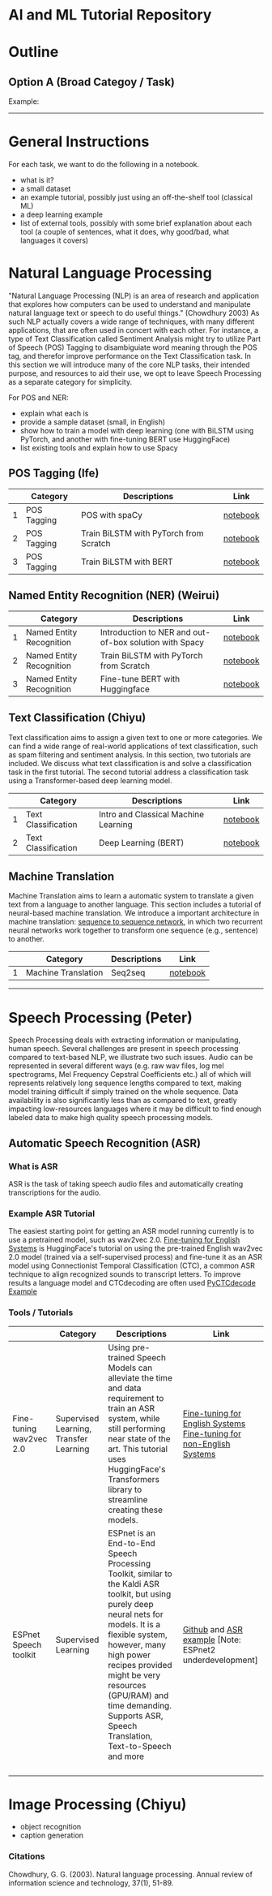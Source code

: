 # AI and ML Tutorial Repository

# Outline
## Option A (Broad Categoy / Task)

Example:

---

# General Instructions

For each task, we want to do the following in a notebook.

- what is it?
- a small dataset
- an example tutorial, possibly just using an off-the-shelf tool (classical ML)
- a deep learning example
- list of external tools, possibly with some brief explanation about each tool (a couple of sentences, what it does, why good/bad, what languages it covers)

# Natural Language Processing
"Natural Language Processing (NLP) is an area of  research and application that explores how computers can be used  to understand and manipulate natural language text or speech  to do useful things." (Chowdhury 2003) As such NLP actually covers a wide range of techniques, with many different applications, that are often used in concert with each other. For instance, a type of Text Classification called Sentiment Analysis might try to utilize Part of Speech (POS) Tagging to disambiguiate word meaning through the POS tag, and therefor improve performance on the Text Classification task. In this section we will introduce many of the core NLP tasks, their intended purpose, and resources to aid their use, we opt to leave Speech Processing as a separate category for simplicity.



For POS and NER:

- explain what each is
- provide a sample dataset (small, in English)
- show how to train a model with deep learning (one with BiLSTM using PyTorch, and another with fine-tuning BERT use HuggingFace)
- list existing tools and explain how to use Spacy

## POS Tagging (Ife)
|          | Category      | Descriptions | Link |
|-------------|---|------------------------------|--------------------------------------|
|1|POS Tagging| POS with spaCy|[notebook](pos_tagging/)|
|2|POS Tagging| Train BiLSTM with PyTorch from Scratch|[notebook](pos_tagging/Bilstm_POS_Tutorial_.ipynb)|
|3|POS Tagging| Train BiLSTM with BERT|[notebook]()|

## Named Entity Recognition (NER) (Weirui)
|          | Category      | Descriptions | Link |
|-------------|---|------------------------------|--------------------------------------|
|1|Named Entity Recognition| Introduction to NER and out-of-box solution with Spacy|[notebook](named_entity_recognition/Introduction%20to%20NER%20and%20out-of-box%20solution%20with%20Spacy.ipynb)|
|2|Named Entity Recognition| Train BiLSTM with PyTorch from Scratch|[notebook](named_entity_recognition/NER_Train_BiLSTM_with_PyTorch_from_Scratch.ipynb)|
|3|Named Entity Recognition| Fine-tune BERT with Huggingface |[notebook](named_entity_recognition/NER_Fine_tune_BERT_with_Huggingface.ipynb)|


## Text Classification (Chiyu)
Text classification aims to assign a given text to one or more categories. We can find a wide range of real-world applications of text classification, such as spam filtering and sentiment analysis. In this section, two tutorials are included. We discuss what text classification is and solve a classification task in the first tutorial. The second tutorial address a classification task using a Transformer-based deep learning model.
 
|          | Category      | Descriptions | Link |
|-------------|---|------------------------------|--------------------------------------|
|1|Text Classification|Intro and Classical Machine Learning|[notebook](text_classification/Text_Classification1.ipynb)|
|2|Text Classification|Deep Learning (BERT) |[notebook](text_classification/Text_classification_BERT.ipynb)|

## Machine Translation
Machine Translation aims to learn a automatic system to translate a given text from a language to another language. This section includes a tutorial of neural-based machine translation. We introduce a important architecture in machine translation: [sequence to sequence network](https://arxiv.org/abs/1409.3215), in which two recurrent neural networks work together to transform one sequence (e.g., sentence) to another. 

|          | Category      | Descriptions | Link |
|-------------|---|------------------------------|--------------------------------------|
|1 |Machine Translation|Seq2seq |[notebook](machine_translation/Machine_Translation_seq2seq.ipynb)|
--- 


# Speech Processing (Peter)
Speech Processing deals with extracting information or manipulating, human speech. Several challenges are present in speech processing compared to text-based NLP, we illustrate two such issues. Audio can be represented in several different ways (e.g. raw wav files, log mel spectrograms, Mel Frequency Cepstral Coefficients etc.) all of which will represents relatively long sequence lengths compared to text, making model training difficult if simply trained on the whole sequence. Data availability is also significantly less than as compared to text, greatly impacting low-resources languages where it may be difficult to find enough labeled data to make high quality speech processing models. 

## Automatic Speech Recognition (ASR)
### What is ASR
ASR is the task of taking speech audio files and automatically creating transcriptions for the audio.

### Example ASR Tutorial

The easiest starting point for getting an ASR model running currently is to use a pretrained model, such as wav2vec 2.0. [Fine-tuning for English Systems](https://github.com/patrickvonplaten/notebooks/blob/master/Fine_tuning_Wav2Vec2_for_English_ASR.ipynb) is HuggingFace's tutorial on using the pre-trained English wav2vec 2.0 model (trained via a self-supervised process) and fine-tune it as an ASR model using Connectionist Temporal Classification (CTC), a common ASR technique to align recognized sounds to transcript letters. To improve results a language model and CTCdecoding are often used  [PyCTCdecode Example](https://github.com/kensho-technologies/pyctcdecode/blob/main/tutorials/02_pipeline_huggingface.ipynb)


### Tools / Tutorials

|          | Category      | Descriptions | Link |
|-------------|---|------------------------------|--------------------------------------|
| Fine-tuning wav2vec 2.0 | Supervised Learning, Transfer Learning |  Using pre-trained Speech Models can alleviate the time and data requirement to train an ASR system, while still performing near state of the art. This tutorial uses HuggingFace's Transformers library to streamline creating these models.                          |  [Fine-tuning for English Systems](https://github.com/patrickvonplaten/notebooks/blob/master/Fine_tuning_Wav2Vec2_for_English_ASR.ipynb) [Fine-tuning for non-English Systems](https://github.com/patrickvonplaten/notebooks/blob/master/Fine_Tune_XLSR_Wav2Vec2_on_Turkish_ASR_with_%F0%9F%A4%97_Transformers.ipynb)     |
| ESPnet Speech toolkit | Supervised Learning |  ESPnet is an End-to-End Speech Processing Toolkit, similar to the Kaldi ASR toolkit, but using purely deep neural nets for models. It is a flexible system, however, many high power recipes provided might be very resources (GPU/RAM) and time demanding. Supports ASR, Speech Translation, Text-to-Speech and more                         |   [Github](https://github.com/espnet/espnet) and [ASR example](https://colab.research.google.com/github/espnet/notebook/blob/master/espnet2_asr_realtime_demo.ipynb) [Note: ESPnet2 underdevelopment]   |
|  |                           |      | | 
|  |                           |      | |
|   |       |                           |  | |
|   |  |   | |


# Image Processing (Chiyu)

- object recognition
- caption generation





### Citations


Chowdhury, G. G. (2003). Natural language processing. Annual review of information science and technology, 37(1), 51-89.



